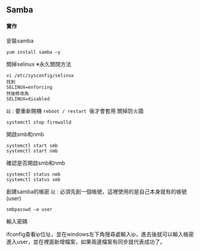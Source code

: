 ## Samba
#### 實作
安裝samba
```
yum install samba –y
```
關掉selinux
※永久關閉方法
```
vi /etc/sysconfig/selinux   
找到
SELINUX=enforcing
然後修改為
SELINUX=disabled
```
`註：`要重新開機 `reboot / restart `後才會套用
關掉防火牆
```
systemctl stop firewalld
```
開啟smb和nmb
```
systemctl start smb
systemctl start nmb
```
確認是否開啟smb和nmb
```
systemctl status nmb
systemctl status smb
```
創建samba的帳密
`註：`必須先創一個帳號，這裡使用的是自己本身就有的帳號(user)
```
smbpasswd –a user
```
輸入密碼

ifconfig查看ip位址，並在windows左下角搜尋處輸入ip，進去後就可以輸入帳密進入user，並在裡面新增檔案，如果兩邊檔案有同步就代表成功了。


